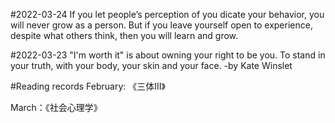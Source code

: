 
 #2022-03-24
If you let people’s perception of you dicate your behavior, you will never grow as a person. But if you leave yourself open to experience, despite what others think, then you will learn and grow.

 #2022-03-23
"I'm worth it" is about owning your right to be you.
To stand in your truth, with your body, your skin and your face.
-by Kate Winslet

#Reading records
February: 《三体III》 <br>

March：《社会心理学》
